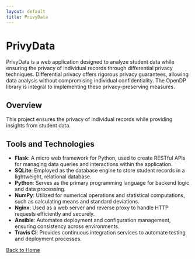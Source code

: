 ```yaml
---
layout: default
title: PrivyData
---
```


# PrivyData

PrivyData is a web application designed to analyze student data while ensuring the privacy of individual records through differential privacy techniques. Differential privacy offers rigorous privacy guarantees, allowing data analysis without compromising individual confidentiality. The OpenDP library is integral to implementing these privacy-preserving measures.

## Overview

This project ensures the privacy of individual records while providing insights from student data.

## Tools and Technologies

- **Flask**: A micro web framework for Python, used to create RESTful APIs for managing data queries and interactions within the application.
- **SQLite**: Employed as the database engine to store student records in a lightweight, relational database.
- **Python**: Serves as the primary programming language for backend logic and data processing.
- **NumPy**: Utilized for numerical operations and statistical computations, such as calculating means and standard deviations.
- **Nginx**: Used as a web server and reverse proxy to handle HTTP requests efficiently and securely.
- **Ansible**: Automates deployment and configuration management, ensuring consistency across environments.
- **Travis CI**: Provides continuous integration services to automate testing and deployment processes.
 
[Back to Home](https://SeanCThomas0.github.io)
